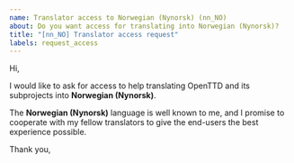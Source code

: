 ```yaml
---
name: Translator access to Norwegian (Nynorsk) (nn_NO)
about: Do you want access for translating into Norwegian (Nynorsk)?
title: "[nn_NO] Translator access request"
labels: request_access
---
```


<!-- translator: nn_NO -->
<!-- Please do not edit the header of this template. -->

Hi,

I would like to ask for access to help translating OpenTTD and its subprojects into **Norwegian (Nynorsk)**.

The **Norwegian (Nynorsk)** language is well known to me, and I promise to cooperate with my fellow translators to give the end-users the best experience possible.

<!-- Please do not edit the above message. Do feel free to add a personal note after this line. -->

Thank you,

